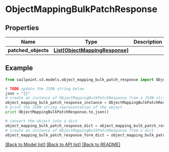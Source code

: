 # ObjectMappingBulkPatchResponse


## Properties

Name | Type | Description | Notes
------------ | ------------- | ------------- | -------------
**patched_objects** | [**List[ObjectMappingResponse]**](ObjectMappingResponse.md) |  | [optional] 

## Example

```python
from sailpoint.v3.models.object_mapping_bulk_patch_response import ObjectMappingBulkPatchResponse

# TODO update the JSON string below
json = "{}"
# create an instance of ObjectMappingBulkPatchResponse from a JSON string
object_mapping_bulk_patch_response_instance = ObjectMappingBulkPatchResponse.from_json(json)
# print the JSON string representation of the object
print ObjectMappingBulkPatchResponse.to_json()

# convert the object into a dict
object_mapping_bulk_patch_response_dict = object_mapping_bulk_patch_response_instance.to_dict()
# create an instance of ObjectMappingBulkPatchResponse from a dict
object_mapping_bulk_patch_response_form_dict = object_mapping_bulk_patch_response.from_dict(object_mapping_bulk_patch_response_dict)
```
[[Back to Model list]](../README.md#documentation-for-models) [[Back to API list]](../README.md#documentation-for-api-endpoints) [[Back to README]](../README.md)



